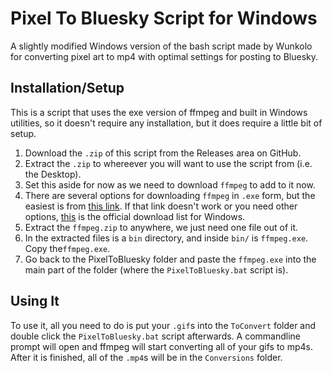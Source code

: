 # Pixel To Bluesky Script for Windows
A slightly modified Windows version of the bash script made by Wunkolo for converting pixel art to mp4 with optimal settings for posting to Bluesky.

## Installation/Setup
This is a script that uses the exe version of ffmpeg and built in Windows utilities, so it doesn't require any installation, but it does require a little bit of setup.
1. Download the `.zip` of this script from the Releases area on GitHub.
2. Extract the `.zip` to whereever you will want to use the script from (i.e. the Desktop).
3. Set this aside for now as we need to download `ffmpeg` to add to it now.
4. There are several options for downloading `ffmpeg` in `.exe` form, but the easiest is from [this link](https://www.gyan.dev/ffmpeg/builds/ffmpeg-release-essentials.zip). If that link doesn't work or you need other options, [this](https://ffmpeg.org/download.html#build-windows) is the official download list for Windows.
5. Extract the `ffmpeg.zip` to anywhere, we just need one file out of it.
6. In the extracted files is a `bin` directory, and inside `bin/` is `ffmpeg.exe`. Copy the`ffmpeg.exe`.
7. Go back to the PixelToBluesky folder and paste the `ffmpeg.exe` into the main part of the folder (where the `PixelToBluesky.bat` script is).

## Using It
To use it, all you need to do is put your `.gif`s into the `ToConvert` folder and double click the `PixelToBluesky.bat` script afterwards. A commandline prompt will open and ffmpeg will start converting all of your gifs to mp4s. After it is finished, all of the `.mp4`s will be in the `Conversions` folder.
